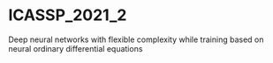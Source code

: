 # ICASSP_2021_2
Deep neural networks with flexible complexity while training based on neural ordinary differential equations
